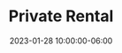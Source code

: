 ---
date: 2023-01-28 10:00:00-06:00
dates: 10:00 am on Jan 28 2023
draft: false
durationMinutes: 300
title: Private Rental
---